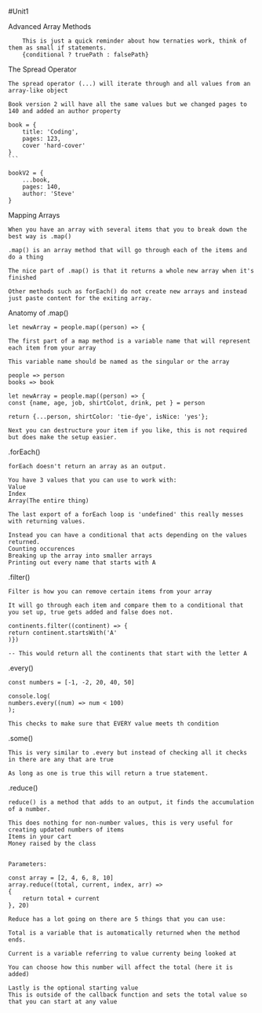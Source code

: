 #Unit1

Advanced Array Methods
~~~~~~~~~~~~~~~~~~~~~~~~~~~~~~~~~~~~~~~~~~~~~~~~~~~~~~~~~~~~~~~~~~~~~~~~~~
    This is just a quick reminder about how ternaties work, think of them as small if statements.
    {conditional ? truePath : falsePath}
~~~~~~~~~~~~~~~~~~~~~~~~~~~~~~~~~~~~~~~~~~~~~~~~~~~~~~~~~~~~~~~~~~~~~~~~~~

The Spread Operator
~~~~~~~~~~~~~~~~~~~~~~~~~~~~~~~~~~~~~~~~~~~~~~~~~~~~~~~~~~~~~~~~~~~~~~~~~~
The spread operator (...) will iterate through and all values from an array-like object

Book version 2 will have all the same values but we changed pages to 140 and added an author property

book = {
	title: 'Coding',
	pages: 123,
	cover 'hard-cover'
}
```

bookV2 = {
	...book,
	pages: 140,
	author: 'Steve'
}
~~~~~~~~~~~~~~~~~~~~~~~~~~~~~~~~~~~~~~~~~~~~~~~~~~~~~~~~~~~~~~~~~~~~~~~~~~

Mapping Arrays
~~~~~~~~~~~~~~~~~~~~~~~~~~~~~~~~~~~~~~~~~~~~~~~~~~~~~~~~~~~~~~~~~~~~~~~~~~
When you have an array with several items that you to break down the best way is .map()

.map() is an array method that will go through each of the items and do a thing

The nice part of .map() is that it returns a whole new array when it's finished
 
Other methods such as forEach() do not create new arrays and instead just paste content for the exiting array.
~~~~~~~~~~~~~~~~~~~~~~~~~~~~~~~~~~~~~~~~~~~~~~~~~~~~~~~~~~~~~~~~~~~~~~~~~~

Anatomy of .map()
~~~~~~~~~~~~~~~~~~~~~~~~~~~~~~~~~~~~~~~~~~~~~~~~~~~~~~~~~~~~~~~~~~~~~~~~~~
let newArray = people.map((person) => {

The first part of a map method is a variable name that will represent each item from your array

This variable name should be named as the singular or the array 

people => person
books => book

let newArray = people.map((person) => {
const {name, age, job, shirtColot, drink, pet } = person

return {...person, shirtColor: 'tie-dye', isNice: 'yes'};

Next you can destructure your item if you like, this is not required but does make the setup easier.
~~~~~~~~~~~~~~~~~~~~~~~~~~~~~~~~~~~~~~~~~~~~~~~~~~~~~~~~~~~~~~~~~~~~~~~~~~

.forEach()
~~~~~~~~~~~~~~~~~~~~~~~~~~~~~~~~~~~~~~~~~~~~~~~~~~~~~~~~~~~~~~~~~~~~~~~~~~
forEach doesn't return an array as an output.

You have 3 values that you can use to work with:
Value
Index
Array(The entire thing)

The last export of a forEach loop is 'undefined' this really messes with returning values.

Instead you can have a conditional that acts depending on the values returned.
Counting occurences
Breaking up the array into smaller arrays
Printing out every name that starts with A

~~~~~~~~~~~~~~~~~~~~~~~~~~~~~~~~~~~~~~~~~~~~~~~~~~~~~~~~~~~~~~~~~~~~~~~~~~

.filter()
~~~~~~~~~~~~~~~~~~~~~~~~~~~~~~~~~~~~~~~~~~~~~~~~~~~~~~~~~~~~~~~~~~~~~~~~~~
Filter is how you can remove certain items from your array

It will go through each item and compare them to a conditional that you set up, true gets added and false does not.

continents.filter((continent) => {
return continent.startsWith('A'
)})

-- This would return all the continents that start with the letter A
~~~~~~~~~~~~~~~~~~~~~~~~~~~~~~~~~~~~~~~~~~~~~~~~~~~~~~~~~~~~~~~~~~~~~~~~~~

.every()
~~~~~~~~~~~~~~~~~~~~~~~~~~~~~~~~~~~~~~~~~~~~~~~~~~~~~~~~~~~~~~~~~~~~~~~~~~
const numbers = [-1, -2, 20, 40, 50]

console.log(
numbers.every((num) => num < 100)
);

This checks to make sure that EVERY value meets th condition
~~~~~~~~~~~~~~~~~~~~~~~~~~~~~~~~~~~~~~~~~~~~~~~~~~~~~~~~~~~~~~~~~~~~~~~~~~

.some()
~~~~~~~~~~~~~~~~~~~~~~~~~~~~~~~~~~~~~~~~~~~~~~~~~~~~~~~~~~~~~~~~~~~~~~~~~~
This is very similar to .every but instead of checking all it checks in there are any that are true

As long as one is true this will return a true statement.
~~~~~~~~~~~~~~~~~~~~~~~~~~~~~~~~~~~~~~~~~~~~~~~~~~~~~~~~~~~~~~~~~~~~~~~~~~

.reduce()
~~~~~~~~~~~~~~~~~~~~~~~~~~~~~~~~~~~~~~~~~~~~~~~~~~~~~~~~~~~~~~~~~~~~~~~~~~
reduce() is a method that adds to an output, it finds the accumulation of a number.

This does nothing for non-number values, this is very useful for creating updated numbers of items 
Items in your cart
Money raised by the class


Parameters:

const array = [2, 4, 6, 8, 10]
array.reduce((total, current, index, arr) =>
{
	return total + current
}, 20)

Reduce has a lot going on there are 5 things that you can use:

Total is a variable that is automatically returned when the method ends.

Current is a variable referring to value currenty being looked at

You can choose how this number will affect the total (here it is added)

Lastly is the optional starting value
This is outside of the callback function and sets the total value so that you can start at any value
~~~~~~~~~~~~~~~~~~~~~~~~~~~~~~~~~~~~~~~~~~~~~~~~~~~~~~~~~~~~~~~~~~~~~~~~~~

